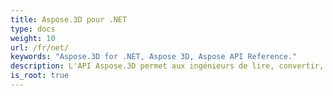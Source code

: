 ```yaml
---
title: Aspose.3D pour .NET
type: docs
weight: 10
url: /fr/net/
keywords: "Aspose.3D for .NET, Aspose 3D, Aspose API Reference."
description: L'API Aspose.3D permet aux ingénieurs de lire, convertir, construire, modifier et contrôler la substance des formats de documents 3D.
is_root: true
---
```

